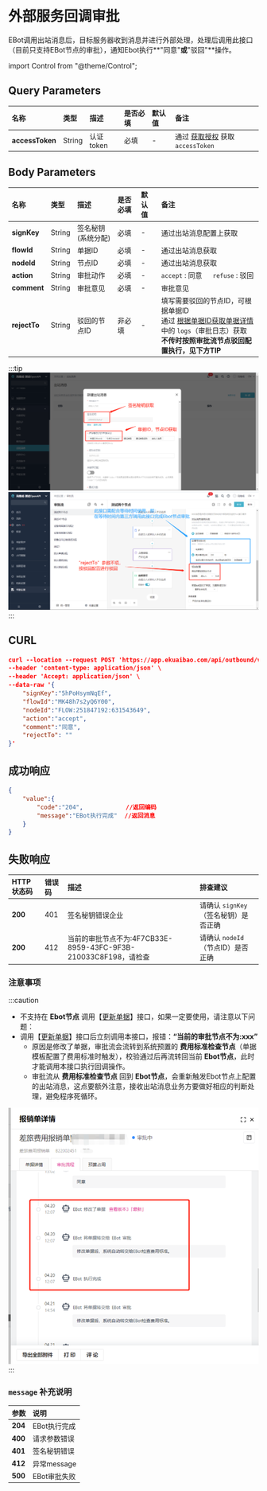 # 外部服务回调审批
EBot调用出站消息后，目标服务器收到消息并进行外部处理，处理后调用此接口（目前只支持EBot节点的审批），通知Ebot执行**"同意"**或**"驳回"**操作。

import Control from "@theme/Control";

<Control
method="POST"
url="/api/outbound/v1/approval"
/>

## Query Parameters

| 名称 | 类型 | 描述 | 是否必填 | 默认值 | 备注 |
| :--- | :--- | :--- | :--- |:--- | :--- |
| **accessToken** | String | 认证token | 必填 | - | 通过 [获取授权](/docs/open-api/getting-started/auth) 获取 `accessToken` |

## Body Parameters

| 名称 | 类型 | 描述 | 是否必填 | 默认值 | 备注 |
| :--- | :--- | :--- | :--- | :--- | :--- |
| **signKey**  | String | 签名秘钥(系统分配) | 必填  | - | 通过出站消息配置上获取 |
| **flowId**   | String | 单据ID	          | 必填  | - | 通过出站消息获取 |
| **nodeId**   | String | 节点ID	          | 必填  | - | 通过出站消息获取 |
| **action**   | String | 审批动作	      | 必填  | - | `accept` : 同意 &emsp; `refuse` : 驳回 |
| **comment**  | String | 审批意见          | 必填  | - | 审批意见 |
| **rejectTo** | String | 驳回的节点ID      | 非必填 | - | 填写需要驳回的节点ID，可根据单据ID<br/>通过 [根据单据ID获取单据详情](/docs/open-api/flows/get-forms-details) 中的 `logs`（审批日志）获取<br/>**不传时按照审批流节点驳回配置执行，见下方TIP** |

[//记录文档，该参数不对外展示 2022年11月28日上线该参数]: # (| **ebotNodeOnly** | Boolean | 是否仅审批EBOT节点 | 非必填 | false | `true` : 可审批人工节点（仅支持 `action` = `accept` 的同意动作） <br/> `false` : 仅审批EBOT节点                           |)

:::tip
![image](images/出站参数获取.png)
![image](images/接口介绍.png)
:::

## CURL
```json
curl --location --request POST 'https://app.ekuaibao.com/api/outbound/v1/approval?accessToken=Un0bxmbZ0w8c00' \
--header 'content-type: application/json' \
--header 'Accept: application/json' \
--data-raw '{
    "signKey":"5hPoHsymNqEf",
    "flowId":"MK48h7s2yQ6Y00",
    "nodeId":"FLOW:251847192:631543649",
    "action":"accept",
    "comment":"同意",
    "rejectTo": ""
}'
```

## 成功响应
```json
{
	"value":{
        "code":"204",            //返回编码
        "message":"EBot执行完成"  //返回消息
    }
}
```

## 失败响应

| HTTP状态码 | 错误码 | 描述 | 排查建议 |
| :--- | :--- | :--- | :--- |
| **200** | 401 | 签名秘钥错误企业 | 请确认 `signKey`（签名秘钥）是否正确 |
| **200** | 412 | 当前的审批节点不为:4F7CB33E-8959-43FC-9F3B-210033C8F198，请检查 | 请确认 `nodeId`（节点ID）是否正确 |

### 注意事项
:::caution
- 不支持在 **Ebot节点** 调用【[更新单据](/docs/open-api/flows/update-form)】接口，如果一定要使用，请注意以下问题：
- 调用【[更新单据](/docs/open-api/flows/update-form)】接口后立刻调用本接口，报错：**“当前的审批节点不为:xxx”**
  - 原因是修改了单据，审批流会流转到系统预置的 **费用标准检查节点**（单据模板配置了费用标准时触发），校验通过后再流转回当前 **Ebot节点**，此时才能调用本接口执行回调操作。
  - 审批流从 **费用标准检查节点** 回到 **Ebot节点**，会重新触发Ebot节点上配置的出站消息，这点要额外注意，接收出站消息业务方要做好相应的判断处理，避免程序死循环。

![image](images/Ebot回调注意事项.png)
:::

### `message` 补充说明

| 参数 | 说明 |
|:--- |:--- |
| **204** | EBot执行完成 |
| **400** | 请求参数错误 |
| **401** | 签名秘钥错误 |
| **412** | 异常message |
| **500** | EBot审批失败 |
















